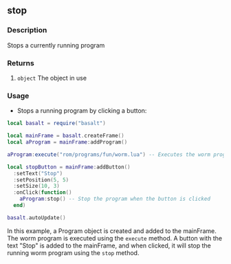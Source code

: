 ## stop

### Description

Stops a currently running program

### Returns

1. `object` The object in use

### Usage

* Stops a running program by clicking a button:

```lua
local basalt = require("basalt")

local mainFrame = basalt.createFrame()
local aProgram = mainFrame:addProgram()

aProgram:execute("rom/programs/fun/worm.lua") -- Executes the worm program

local stopButton = mainFrame:addButton()
  :setText("Stop")
  :setPosition(5, 5)
  :setSize(10, 3)
  :onClick(function()
    aProgram:stop() -- Stop the program when the button is clicked
  end)

basalt.autoUpdate()
```

In this example, a Program object is created and added to the mainFrame. The worm program is executed using the `execute` method. A button with the text "Stop" is added to the mainFrame, and when clicked, it will stop the running worm program using the `stop` method.
